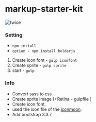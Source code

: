 # markup-starter-kit
![twice](http://az879543.vo.msecnd.net/twice/20180701%200AM_TWICE1.jpg)

### Setting
* `npm install`
* `option - npm install holderjs`

1. Create icon font - `gulp iconfont`
2. Create sprite - `gulp sprite`
3. start - `gulp`
### Info
  - Convert sass to css
  - Create sprite image (+Retina - gulpfile )
  - Create icon font.
  - used the icon file of the [iconmoon](https://icomoon.io).
  - Add bootstrap 3.3.7
